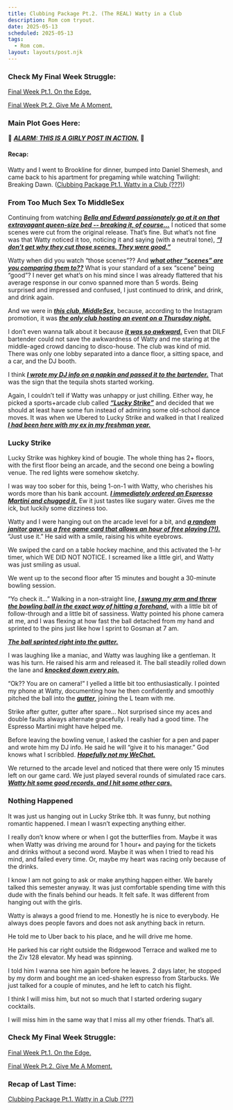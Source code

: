 ```yaml
---
title: Clubbing Package Pt.2. (The REAL) Watty in a Club
description: Rom com tryout.
date: 2025-05-13
scheduled: 2025-05-13
tags:
  - Rom com.
layout: layouts/post.njk
---
```


<h3>Check My Final Week Struggle:</h3>
<a href="{{ '/posts/spring2025finalweekpt1/' | url }}">Final Week Pt.1. On the Edge.</a>

<a href="{{ '/posts/spring2025finalweekpt2/' | url }}">Final Week Pt.2. Give Me A Moment.</a>

<h3>Main Plot Goes Here:</h3>

🚨 ***<u>ALARM: THIS IS A GIRLY POST IN ACTION.***</u> 🚨
<h4>Recap:</h4> Watty and I went to Brookline for dinner, bumped into Daniel Shemesh, and came back to his apartment for pregaming while watching Twilight: Breaking Dawn. (<a href="{{ '/posts/clubbingpackagept1/' | url }}">Clubbing Package Pt.1. Watty in a Club (???)</a>)

<h3>From Too Much Sex To MiddleSex</h3>

Continuing from watching ***<u>Bella and Edward passionately go at it on that extravagant queen-size bed -- breaking it, of course…***</u> I noticed that some scenes were cut from the original release. That’s fine. But what’s not fine was that Watty noticed it too, noticing it and saying (with a neutral tone), ***<u>“I don’t get why they cut those scenes. They were good.”***</u>

Watty when did you watch “those scenes”?? And ***<u>what other “scenes” are you comparing them to??***</u> What is your standard of a sex “scene” being “good”? I never get what’s on his mind since I was already flattered that his average response in our convo spanned more than 5 words. Being surprised and impressed and confused, I just continued to drink, and drink, and drink again.

And we were in ***<u>this club, MiddleSex,***</u> because, according to the Instagram promotion, it was ***<u>the only club hosting an event on a Thursday night.***</u> 

I don’t even wanna talk about it because ***<u>it was so awkward.***</u> Even that DILF bartender could not save the awkwardness of Watty and me staring at the middle-aged crowd dancing to disco-house. The club was kind of mid. There was only one lobby separated into a dance floor, a sitting space, and a car, and the DJ booth.

I think ***<u>I wrote my DJ info on a napkin and passed it to the bartender.***</u> That was the sign that the tequila shots started working.

Again, I couldn’t tell if Watty was unhappy or just chilling. Either way, he picked a sports+arcade club called ***<u>“Lucky Strike”***</u> and decided that we should at least have some fun instead of admiring some old-school dance moves. It was when we Ubered to Lucky Strike and walked in that I realized ***<u>I had been here with my ex in my freshman year.***</u> 

<h3>Lucky Strike</h3>

Lucky Strike was highkey kind of bougie. The whole thing has 2+ floors, with the first floor being an arcade, and the second one being a bowling venue. The red lights were somehow sketchy. 

I was way too sober for this, being 1-on-1 with Watty, who cherishes his words more than his bank account. ***<u>I immediately ordered an Espresso Martini and chugged it.***</u> Ew it just tastes like sugary water. Gives me the ick, but luckily some dizziness too.

Watty and I were hanging out on the arcade level for a bit, and ***<u>a random janitor gave us a free game card that allows an hour of free playing (?!).***</u> “Just use it.” He said with a smile, raising his white eyebrows.

We swiped the card on a table hockey machine, and this activated the 1-hr timer, which WE DID NOT NOTICE. I screamed like a little girl, and Watty was just smiling as usual.

We went up to the second floor after 15 minutes and bought a 30-minute bowling session. 

“Yo check it…” Walking in a non-straight line, ***<u>I swung my arm and threw the bowling ball in the exact way of hitting a forehand,***</u> with a little bit of follow-through and a little bit of sassiness. Watty pointed his phone camera at me, and I was flexing at how fast the ball detached from my hand and sprinted to the pins just like how I sprint to Gosman at 7 am. 

***<u>The ball sprinted right into the gutter.***</u> 

I was laughing like a maniac, and Watty was laughing like a gentleman. It was his turn. He raised his arm and released it. The ball steadily rolled down the lane and ***<u>knocked down every pin.***</u>

“Ok?? You are on camera!” I yelled a little bit too enthusiastically. I pointed my phone at Watty, documenting how he then confidently and smoothly pitched the ball into the ***<u>gutter,***</u> joining the L team with me.

Strike after gutter, gutter after spare… Not surprised since my aces and double faults always alternate gracefully. I really had a good time. The Espresso Martini might have helped me. 

Before leaving the bowling venue, I asked the cashier for a pen and paper and wrote him my DJ info. He said he will “give it to his manager.” God knows what I scribbled. ***<u>Hopefully not my WeChat.***</u>

We returned to the arcade level and noticed that there were only 15 minutes left on our game card. We just played several rounds of simulated race cars. ***<u>Watty hit some good records, and I hit some other cars.***</u>

<h3>Nothing Happened</h3>

It was just us hanging out in Lucky Strike tbh. It was funny, but nothing romantic happened. I mean I wasn’t expecting anything either.

I really don’t know where or when I got the butterflies from. Maybe it was when Watty was driving me around for 1 hour+ and paying for the tickets and drinks without a second word. Maybe it was when I tried to read his mind, and failed every time. Or, maybe my heart was racing only because of the drinks.

I know I am not going to ask or make anything happen either. We barely talked this semester anyway. It was just comfortable spending time with this dude with the finals behind our heads. It felt safe. It was different from hanging out with the girls.

Watty is always a good friend to me. Honestly he is nice to everybody. He always does people favors and does not ask anything back in return. 

He told me to Uber back to his place, and he will drive me home.

He parked his car right outside the Ridgewood Terrace and walked me to the Ziv 128 elevator. My head was spinning.

I told him I wanna see him again before he leaves. 2 days later, he stopped by my dorm and bought me an iced-shaken espresso from Starbucks. We just talked for a couple of minutes, and he left to catch his flight. 

I think I will miss him, but not so much that I started ordering sugary cocktails. 

I will miss him in the same way that I miss all my other friends. That’s all.

<h3>Check My Final Week Struggle:</h3>
<a href="{{ '/posts/spring2025finalweekpt1/' | url }}">Final Week Pt.1. On the Edge.</a>

<a href="{{ '/posts/spring2025finalweekpt2/' | url }}">Final Week Pt.2. Give Me A Moment.</a>

<h3>Recap of Last Time:</h3>
<a href="{{ '/posts/clubbingpackagept1/' | url }}">Clubbing Package Pt.1. Watty in a Club (???)</a>

